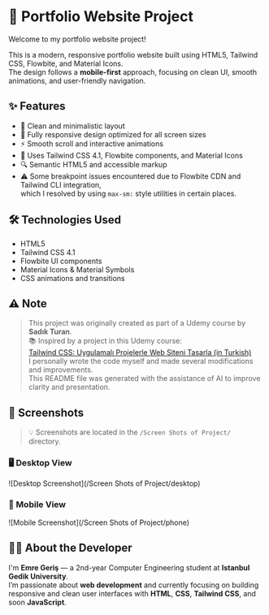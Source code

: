 # 💼 Portfolio Website Project

Welcome to my portfolio website project!

This is a modern, responsive portfolio website built using HTML5, Tailwind CSS, Flowbite, and Material Icons.  
The design follows a **mobile-first** approach, focusing on clean UI, smooth animations, and user-friendly navigation.

## ✨ Features

-  📐 Clean and minimalistic layout
-  📱 Fully responsive design optimized for all screen sizes
-  ⚡ Smooth scroll and interactive animations
-  🧩 Uses Tailwind CSS 4.1, Flowbite components, and Material Icons
-  🔍 Semantic HTML5 and accessible markup
-  ⚠️ Some breakpoint issues encountered due to Flowbite CDN and Tailwind CLI integration,  
   which I resolved by using `max-sm:` style utilities in certain places.

## 🛠️ Technologies Used

-  HTML5
-  Tailwind CSS 4.1
-  Flowbite UI components
-  Material Icons & Material Symbols
-  CSS animations and transitions

## ⚠️ Note

> This project was originally created as part of a Udemy course by **Sadık Turan**.  
> 📚 Inspired by a project in this Udemy course:  
> [Tailwind CSS: Uygulamalı Projelerle Web Siteni Tasarla (in Turkish)](https://www.udemy.com/course/tailwind-css-dersleri/?couponCode=LOCLZDOFFPTRTRMT)  
> I personally wrote the code myself and made several modifications and improvements.  
> This README file was generated with the assistance of AI to improve clarity and presentation.


## 📸 Screenshots
> 💡 Screenshots are located in the `/Screen Shots of Project/` directory.

### 🖥️ Desktop View

![Desktop Screenshot](/Screen Shots of Project/desktop)

### 📱 Mobile View

![Mobile Screenshot](/Screen Shots of Project/phone)

## 👨‍💻 About the Developer

I'm **Emre Geriş** — a 2nd-year Computer Engineering student at **Istanbul Gedik University**.  
I’m passionate about **web development** and currently focusing on building responsive and clean user interfaces with **HTML**, **CSS**, **Tailwind CSS**, and soon **JavaScript**.
